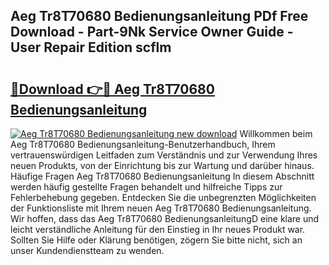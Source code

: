 ## Aeg Tr8T70680 Bedienungsanleitung PDf Free Download - Part-9Nk Service Owner Guide - User Repair Edition scflm

# <h2><a href="http://df08pm5.blite.top/?on=Aeg+Tr8T70680+Bedienungsanleitung">🔗Download 👉🔴 Aeg Tr8T70680 Bedienungsanleitung</a></h2>

[![Aeg Tr8T70680 Bedienungsanleitung new download](https://i.imgur.com/lujVjoI.png)](http://df08pm5.blite.top/?on=Aeg+Tr8T70680+Bedienungsanleitung)
Willkommen beim Aeg Tr8T70680 Bedienungsanleitung-Benutzerhandbuch, Ihrem vertrauenswürdigen Leitfaden zum Verständnis und zur Verwendung Ihres neuen Produkts, von der Einrichtung bis zur Wartung und darüber hinaus. Häufige Fragen Aeg Tr8T70680 Bedienungsanleitung In diesem Abschnitt werden häufig gestellte Fragen behandelt und hilfreiche Tipps zur Fehlerbehebung gegeben. Entdecken Sie die unbegrenzten Möglichkeiten der Funktionsliste mit Ihrem neuen Aeg Tr8T70680 Bedienungsanleitung. Wir hoffen, dass das Aeg Tr8T70680 BedienungsanleitungD eine klare und leicht verständliche Anleitung für den Einstieg in Ihr neues Produkt war. Sollten Sie Hilfe oder Klärung benötigen, zögern Sie bitte nicht, sich an unser Kundendienstteam zu wenden.
